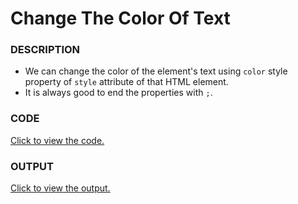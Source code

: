 # Change The Color Of Text

### DESCRIPTION
* We can change the color of the element's text using `color` style property of `style` attribute of that HTML element.
* It is always good to end the properties with `;`.

### CODE
[Click to view the code.](change-the-color-of-text.html)

### OUTPUT
[Click to view the output.](http://htmlpreview.github.io/?https://github.com/saipothanjanjanam/freecodecamp-full-stack-dev/blob/master/Responsive_Web_Design_Certification/2.Basic_CSS/1.Change_The_Color_Of_Text/change-the-color-of-text.html)
